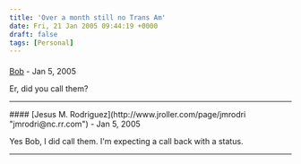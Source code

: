 ```yaml
---
title: 'Over a month still no Trans Am'
date: Fri, 21 Jan 2005 09:44:19 +0000
draft: false
tags: [Personal]
---
```



#### 
[Bob]( "") - <time datetime="2005-01-21 10:44:24">Jan 5, 2005</time>

Er, did you call them?
<hr />
#### 
[Jesus M. Rodriguez](http://www.jroller.com/page/jmrodri "jmrodri@nc.rr.com") - <time datetime="2005-01-21 11:21:06">Jan 5, 2005</time>

Yes Bob, I did call them. I'm expecting a call back with a status.
<hr />
